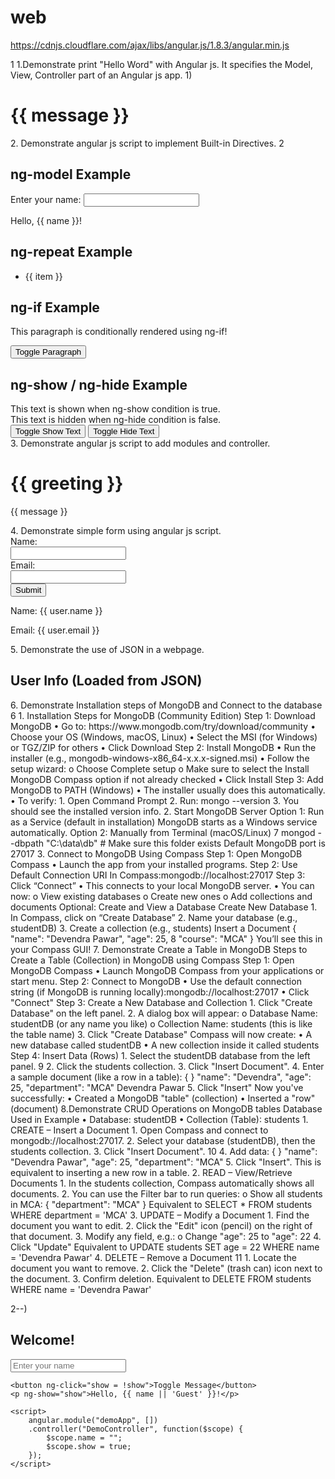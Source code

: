 # web

https://cdnjs.cloudflare.com/ajax/libs/angular.js/1.8.3/angular.min.js

1 
1.Demonstrate print "Hello Word" with Angular js. It specifies the Model, View, Controller part of 
an Angular js app. 
1) 
<!DOCTYPE html> 
<html ng-app="helloApp"> 
<head> 
<meta charset="utf-8"> 
<title>Hello World AngularJS</title> 
<script src="https://ajax.googleapis.com/ajax/libs/angularjs/1.8.2/angular.min.js"></script> 
</head> 
<body ng-controller="HelloController"> 
<h1>{{ message }}</h1> 
<script> 
var app = angular.module('helloApp', []); 
app.controller('HelloController', function($scope) { 
$scope.message = "Hello World"; 
}); 
</script> 
</body> 
</html> 
2. Demonstrate angular js script to implement Built-in Directives. 
<!DOCTYPE html> 
<html ng-app="myApp">  <head> 
<meta charset="UTF-8"> 
<title>AngularJS Directives Example</title> 
<script src="https://ajax.googleapis.com/ajax/libs/angularjs/1.8.2/angular.min.js"></script> 
2 
</head>              
<body > 
<div ng-controller="MainController"> 
<h2>ng-model Example</h2> 
<label for="name">Enter your name: </label> 
<input type="text" id="name" ng-model="name"> 
<p>Hello, {{ name }}!</p> 
<!-- ng-repeat Example (Loop through items) --> 
<h2>ng-repeat Example</h2> 
<ul> 
<li ng-repeat="item in items">{{ item }}</li> 
</ul> 
<!-- ng-if Example (Conditional Rendering) --> 
<h2>ng-if Example</h2> 
<div ng-if="isVisible"> 
<p>This paragraph is conditionally rendered using ng-if!</p> 
</div> 
<button ng-click="toggleVisibility()">Toggle Paragraph</button> </hr> 
<!-- ng-show / ng-hide Example (Show/Hide an Element) --> 
<h2>ng-show / ng-hide Example</h2> 
<div ng-show="isShown">This text is shown when ng-show condition is true.</div> 
<div ng-hide="isShown">This text is hidden when ng-hide condition is false.</div> 
<button ng-click="toggleShow()">Toggle Show Text</button> 
<button ng-click="toggleShow()">Toggle Hide Text</button>   </div> 
<script> 
var app = angular.module('myApp', []); 
3 
app.controller('MainController', function($scope) { 
$scope.name = '; 
$scope.items = ['Apple', 'Banana', 'Cherry', 'Grapes']; 
$scope.isVisible = true; 
$scope.isShown = true; 
$scope.toggleVisibility = function() { 
$scope.isVisible = !$scope.isVisible; 
}; 
$scope.toggleShow = function() { 
$scope.isShown = !$scope.isShown; 
};   });     </script>         
</body>         
</html> 
3. Demonstrate angular js script to add modules and controller. 
<!DOCTYPE html>        
<html ng-app="myApp">  <head> 
<meta charset="UTF-8"> 
<title>AngularJS Module and Controller</title> 
<script src="https://ajax.googleapis.com/ajax/libs/angularjs/1.8.2/angular.min.js"></script> 
</head> 
<body ng-controller="MyController"> 
<h1>{{ greeting }}</h1> 
<p>{{ message }}</p> 
<script> 
var app = angular.module('myApp', []); 
app.controller('MyController', function($scope) { 
$scope.greeting = "Hello from AngularJS!"; 
$scope.message = "This is another message from the controller."; 
4 
}); 
</script>            
</body>            
</html> 
4. Demonstrate simple form using angular js script. 
<!DOCTYPE html> 
<html ng-app="formApp"> 
<head> 
<meta charset="UTF-8"> 
<title>AngularJS Simple Form</title> 
<script 
src="https://ajax.googleapis.com/ajax/libs/angularjs/1.8.2/angular.min.js"></script> 
</head> 
<body> 
<div ng-controller="FormController"> 
<form name="userForm"> 
<label>Name:</label><br> 
<input type="text" name="username" ng-model="user.name" required><br> 
<label>Email:</label><br> 
<input type="email" name="useremail" ng-model="user.email" required><br> 
<button type="submit" ng-disabled="userForm.$invalid">Submit</button> 
</form> 
<p>Name: {{ user.name }}</p> 
<p>Email: {{ user.email }}</p>        
<script> 
</div> 
var app = angular.module('formApp', []); 
app.controller('FormController', function($scope) { 
$scope.user = { }; 
5 
}); 
</script>   </body>    </html> 
5. Demonstrate the use of JSON in a webpage. 
<!DOCTYPE html>          
<html>       
<head> 
<title>Using JSON in a Web Page</title>            
</head> 
<body>     <h2>User Info (Loaded from JSON)</h2> 
<div id="userInfo"></div>    <script> 
var jsonData = `{ 
"name": "devendra", 
"age": 25, 
"email": "dev@example.com", 
"skills": ["HTML", "CSS", "JavaScript"] 
}`; 
var user = JSON.parse(jsonData); 
var output = "<p><strong>Name:</strong> " + user.name + "</p>"; 
output += "<p><strong>Age:</strong> " + user.age + "</p>"; 
output += "<p><strong>Email:</strong> " + user.email + "</p>"; 
output += "<p><strong>Skills:</strong> " + user.skills.join(", ") + "</p>"; 
document.getElementById("userInfo").innerHTML = output; 
</script>       
</body>           
</html> 
6. Demonstrate Installation steps of MongoDB and Connect to the database 
6 
1. Installation Steps for MongoDB (Community Edition) 
Step 1: Download MongoDB 
• Go to: https://www.mongodb.com/try/download/community 
• Choose your OS (Windows, macOS, Linux) 
• Select the MSI (for Windows) or TGZ/ZIP for others 
• Click Download 
Step 2: Install MongoDB 
• Run the installer (e.g., mongodb-windows-x86_64-x.x.x-signed.msi) 
• Follow the setup wizard: 
o Choose Complete setup 
o Make sure to select the Install MongoDB Compass option if not already checked 
• Click Install 
Step 3: Add MongoDB to PATH (Windows) 
• The installer usually does this automatically. 
• To verify: 
1. Open Command Prompt 
2. Run: mongo --version 
3. You should see the installed version info. 
2. Start MongoDB Server 
Option 1: Run as a Service (default in installation) 
MongoDB starts as a Windows service automatically. 
Option 2: Manually from Terminal (macOS/Linux) 
7 
mongod --dbpath "C:\data\db"  # Make sure this folder exists 
Default MongoDB port is 27017 
3. Connect to MongoDB Using Compass 
Step 1: Open MongoDB Compass 
• Launch the app from your installed programs. 
Step 2: Use Default Connection URI 
In Compass:mongodb://localhost:27017 
Step 3: Click “Connect” 
• This connects to your local MongoDB server. 
• You can now: 
o View existing databases 
o Create new ones 
o Add collections and documents 
Optional: Create and View a Database 
Create New Database 
1. In Compass, click on “Create Database” 
2. Name your database (e.g., studentDB) 
3. Create a collection (e.g., students) 
Insert a Document 
{ 
"name": "Devendra Pawar", 
"age": 25, 
8 
"course": "MCA" 
} 
You’ll see this in your Compass GUI! 
7. Demonstrate Create a Table in MongoDB 
Steps to Create a Table (Collection) in MongoDB using Compass 
Step 1: Open MongoDB Compass 
• Launch MongoDB Compass from your applications or start menu. 
Step 2: Connect to MongoDB 
• Use the default connection string (if MongoDB is running locally):mongodb://localhost:27017 
• Click "Connect" 
Step 3: Create a New Database and Collection 
1. Click "Create Database" on the left panel. 
2. A dialog box will appear: 
o Database Name: studentDB (or any name you like) 
o Collection Name: students (this is like the table name) 
3. Click "Create Database" 
Compass will now create: 
• A new database called studentDB 
• A new collection inside it called students 
Step 4: Insert Data (Rows) 
1. Select the studentDB database from the left panel. 
9 
2. Click the students collection. 
3. Click "Insert Document". 
4. Enter a sample document (like a row in a table): 
{ 
} 
"name": "Devendra", 
"age": 25, 
"department": "MCA" 
Devendra Pawar 
5. Click "Insert" 
Now you've successfully: 
• Created a MongoDB "table" (collection) 
• Inserted a "row" (document) 
8.Demonstrate CRUD Operations on MongoDB tables 
Database Used in Example 
• Database: studentDB 
• Collection (Table): students 
1. CREATE – Insert a Document 
1. Open Compass and connect to mongodb://localhost:27017. 
2. Select your database (studentDB), then the students collection. 
3. Click "Insert Document". 
10 
4. Add data: 
{ 
} 
"name": "Devendra Pawar", 
"age": 25, 
"department": "MCA" 
5. Click "Insert". 
This is equivalent to inserting a new row in a table. 
2. READ – View/Retrieve Documents 
1. In the students collection, Compass automatically shows all documents. 
2. You can use the Filter bar to run queries: 
o Show all students in MCA: 
{ "department": "MCA" } 
Equivalent to SELECT * FROM students WHERE department = 'MCA' 
3. UPDATE – Modify a Document 
1. Find the document you want to edit. 
2. Click the "Edit" icon (pencil) on the right of that document. 
3. Modify any field, e.g.: 
o Change "age": 25 to "age": 22 
4. Click "Update" 
Equivalent to UPDATE students SET age = 22 WHERE name = 'Devendra Pawar' 
4. DELETE – Remove a Document 
11 
1. Locate the document you want to remove. 
2. Click the "Delete" (trash can) icon next to the document. 
3. Confirm deletion. 
Equivalent to DELETE FROM students WHERE name = 'Devendra Pawar'


2--)
<!DOCTYPE html>
<html lang="en">
<head>
    <title>AngularJS Built-in Directives</title>
    <script src="https://cdnjs.cloudflare.com/ajax/libs/angular.js/1.8.3/angular.min.js"></script>
</head>
<body ng-app="demoApp" ng-controller="DemoController">
    <h2>Welcome!</h2>
    <input type="text" ng-model="name" placeholder="Enter your name" />
    <p ng-bind="name"></p>

    <button ng-click="show = !show">Toggle Message</button>
    <p ng-show="show">Hello, {{ name || 'Guest' }}!</p>

    <script>
        angular.module("demoApp", [])
        .controller("DemoController", function($scope) {
            $scope.name = "";
            $scope.show = true;
        });
    </script>

</body>
</html>

